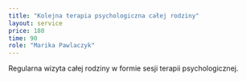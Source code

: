```yaml
---
title: "Kolejna terapia psychologiczna całej rodziny"
layout: service
price: 180
time: 90
role: "Marika Pawlaczyk"
---
```


Regularna wizyta całej rodziny w formie sesji terapii psychologicznej.
